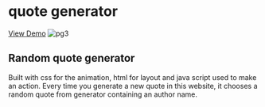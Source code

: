 # quote generator 
[View Demo](https://zayzay.me/mom2/)
![pg3](https://user-images.githubusercontent.com/98326555/178494834-8efc591a-abd5-48d7-98b2-7c3c571fac29.PNG)


## Random quote generator
Built with css for the animation, html for layout and java script used to make an action.
Every time you generate a new quote in this website, it chooses a random quote from generator containing an author name.
